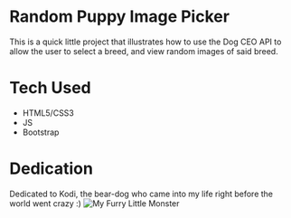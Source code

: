 # Random Puppy Image Picker

This is a quick little project that illustrates how to use the Dog CEO API to allow the user to select a breed, and view random images of said breed.

# Tech Used

* HTML5/CSS3
* JS
* Bootstrap

# Dedication

Dedicated to Kodi, the bear-dog who came into my life right before the world went crazy :)
![My Furry Little Monster](https://user-images.githubusercontent.com/52713263/95281801-01fbf100-0826-11eb-9a50-e31911a01706.jpg)
